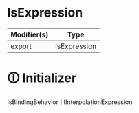 # IsExpression

| Modifier(s)                            | Type                     |
|----------------------------------------|--------------------------|
| export | IsExpression |

# &#128712; Initializer

IsBindingBehavior | IInterpolationExpression